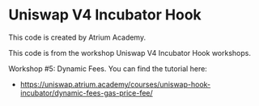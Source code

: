 # Uniswap V4 Incubator Hook

This code is created by Atrium Academy. 

This code is from the workshop Uniswap V4 Incubator Hook workshops.

Workshop #5: Dynamic Fees. You can find the tutorial here:
- https://uniswap.atrium.academy/courses/uniswap-hook-incubator/dynamic-fees-gas-price-fee/

